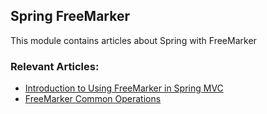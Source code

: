 ## Spring FreeMarker

This module contains articles about Spring with FreeMarker

### Relevant Articles:
- [Introduction to Using FreeMarker in Spring MVC](https://www.surya.com/freemarker-in-spring-mvc-tutorial)
- [FreeMarker Common Operations](https://www.surya.com/freemarker-operations)
